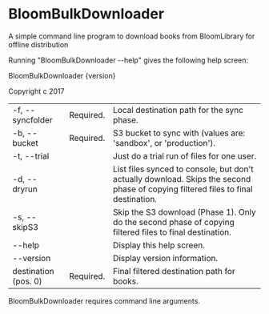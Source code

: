 # BloomBulkDownloader
A simple command line program to download books from BloomLibrary for offline distribution

Running "BloomBulkDownloader --help" gives the following help screen:

<p>BloomBulkDownloader {version}</p>
<p>Copyright c  2017</p>
<table>
<tr>
<td>-f, --syncfolder</td>
<td>Required.</td>
<td>Local destination path for the sync phase.</td>
</tr>
<tr>
<td>-b, --bucket</td><td>Required.</td><td>S3 bucket to sync with (values are: 'sandbox', or 'production').</td>
</tr>
<tr>
<td>-t, --trial</td><td></td><td>Just do a trial run of files for one user.</td>
</tr>
<tr>
<td>-d, --dryrun</td><td></td><td>List files synced to console, but don't actually download. Skips the second phase of copying filtered files to final destination.</td>
</tr>
<tr>
<td>-s, --skipS3</td><td></td><td>Skip the S3 download (Phase 1). Only do the second phase of copying filtered files to final destination.</td>
</tr>
<tr>
<td>--help</td><td></td><td>Display this help screen.</td>
</tr>
<tr>
<td>--version</td><td></td><td>Display version information.</td>
</tr>
<tr>
<td>destination (pos. 0)</td><td>Required.</td><td>Final filtered destination path for books.</td>
</tr>
</table>
<p>BloomBulkDownloader requires command line arguments.</p>